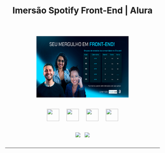 <div align="center">

# Imersão Spotify Front-End | Alura

</div>

<br><br>

<div align="center">
    <img src="./src/assets/icons/Imersao_Spotify.png" width="300" height="200" hspace="25">

</div>
<br><br>

<div align="center">
    <img src="https://cdn.jsdelivr.net/gh/devicons/devicon/icons/git/git-original.svg" width="40" height="40" hspace="10">
    <img src="https://cdn.jsdelivr.net/gh/devicons/devicon/icons/html5/html5-original.svg" width="40" height="40" hspace="10">
    <img src="https://cdn.jsdelivr.net/gh/devicons/devicon/icons/css3/css3-original.svg" width="40" height="40" hspace="10">
    <img src="https://cdn.jsdelivr.net/gh/devicons/devicon/icons/javascript/javascript-original.svg" width="40" height="40" hspace="10">     
</div>
<br><br>

<div align="center">
    <img src="https://img.shields.io/badge/IN%C3%8DCIO-22%2F01%2F2024-green" hspace="5"/>
    <img src="https://img.shields.io/badge/T%C3%89RMINO-00%2F01%2F2024-red" hspace="5"/>
</div>
<br>
<hr>
